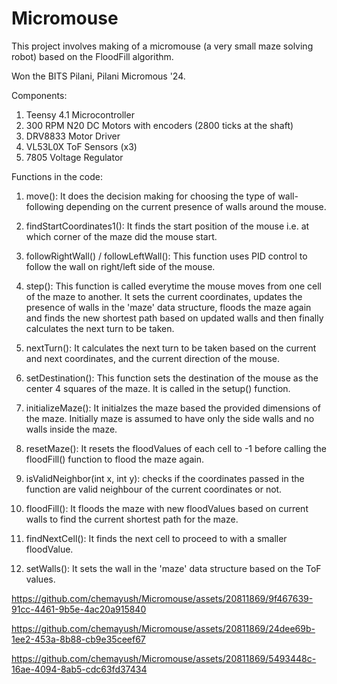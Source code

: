 # Micromouse
This project involves making of a micromouse (a very small maze solving robot) based on the FloodFill algorithm.

Won the BITS Pilani, Pilani Micromous '24.

Components:
1. Teensy 4.1 Microcontroller
2. 300 RPM N20 DC Motors with encoders (2800 ticks at the shaft)
3. DRV8833 Motor Driver
4. VL53L0X ToF Sensors (x3)
5. 7805 Voltage Regulator

Functions in the code:

1. move():
It does the decision making for choosing the type of wall-following depending on the current presence of walls around the mouse.

2. findStartCoordinates1():
It finds the start position of the mouse i.e. at which corner of the maze did the mouse start.

3. followRightWall() / followLeftWall():
This function uses PID control to follow the wall on right/left side of the mouse.

4. step():
This function is called everytime the mouse moves from one cell of the maze to another. It sets the current coordinates, updates the presence of walls in the 'maze' data structure, floods the maze again and finds the new shortest path based on updated walls and then finally calculates the next turn to be taken.

5. nextTurn():
It calculates the next turn to be taken based on the current and next coordinates, and the current direction of the mouse.

6. setDestination():
This function sets the destination of the mouse as the center 4 squares of the maze. It is called in the setup() function.

7. initializeMaze():
It initialzes the maze based the provided dimensions of the maze. Initially maze is assumed to have only the side walls and no walls inside the maze.

8. resetMaze():
It resets the floodValues of each cell to -1 before calling the floodFill() function to flood the maze again.

9. isValidNeighbor(int x, int y):
checks if the coordinates passed in the function are valid neighbour of the current coordinates or not.

10. floodFill(): 
It floods the maze with new floodValues based on current walls to find the current shortest path for the maze.

11. findNextCell():
It finds the next cell to proceed to with a smaller floodValue.

12. setWalls():
It sets the wall in the 'maze' data structure based on the ToF values.




https://github.com/chemayush/Micromouse/assets/20811869/9f467639-91cc-4461-9b5e-4ac20a915840



https://github.com/chemayush/Micromouse/assets/20811869/24dee69b-1ee2-453a-8b88-cb9e35ceef67




https://github.com/chemayush/Micromouse/assets/20811869/5493448c-16ae-4094-8ab5-cdc63fd37434




